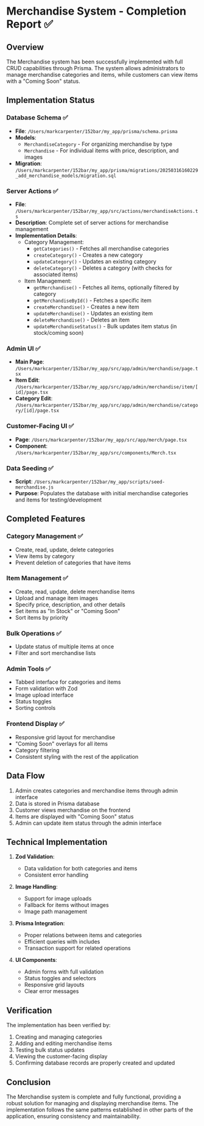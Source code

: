 # Merchandise System - Completion Report ✅

## Overview
The Merchandise system has been successfully implemented with full CRUD capabilities through Prisma. The system allows administrators to manage merchandise categories and items, while customers can view items with a "Coming Soon" status.

## Implementation Status

### Database Schema ✅
- **File**: `/Users/markcarpenter/152bar/my_app/prisma/schema.prisma`
- **Models**:
  - `MerchandiseCategory` - For organizing merchandise by type
  - `Merchandise` - For individual items with price, description, and images
- **Migration**: `/Users/markcarpenter/152bar/my_app/prisma/migrations/20250316160229_add_merchandise_models/migration.sql`

### Server Actions ✅
- **File**: `/Users/markcarpenter/152bar/my_app/src/actions/merchandiseActions.ts`
- **Description**: Complete set of server actions for merchandise management
- **Implementation Details**:
  - Category Management:
    - `getCategories()` - Fetches all merchandise categories
    - `createCategory()` - Creates a new category
    - `updateCategory()` - Updates an existing category
    - `deleteCategory()` - Deletes a category (with checks for associated items)
  - Item Management:
    - `getMerchandise()` - Fetches all items, optionally filtered by category
    - `getMerchandiseById()` - Fetches a specific item
    - `createMerchandise()` - Creates a new item
    - `updateMerchandise()` - Updates an existing item
    - `deleteMerchandise()` - Deletes an item
    - `updateMerchandiseStatus()` - Bulk updates item status (in stock/coming soon)

### Admin UI ✅
- **Main Page**: `/Users/markcarpenter/152bar/my_app/src/app/admin/merchandise/page.tsx`
- **Item Edit**: `/Users/markcarpenter/152bar/my_app/src/app/admin/merchandise/item/[id]/page.tsx`
- **Category Edit**: `/Users/markcarpenter/152bar/my_app/src/app/admin/merchandise/category/[id]/page.tsx`

### Customer-Facing UI ✅
- **Page**: `/Users/markcarpenter/152bar/my_app/src/app/merch/page.tsx`
- **Component**: `/Users/markcarpenter/152bar/my_app/src/components/Merch.tsx`

### Data Seeding ✅
- **Script**: `/Users/markcarpenter/152bar/my_app/scripts/seed-merchandise.js`
- **Purpose**: Populates the database with initial merchandise categories and items for testing/development

## Completed Features

### Category Management ✅
- Create, read, update, delete categories
- View items by category
- Prevent deletion of categories that have items

### Item Management ✅
- Create, read, update, delete merchandise items
- Upload and manage item images
- Specify price, description, and other details
- Set items as "In Stock" or "Coming Soon"
- Sort items by priority

### Bulk Operations ✅
- Update status of multiple items at once
- Filter and sort merchandise lists

### Admin Tools ✅
- Tabbed interface for categories and items
- Form validation with Zod
- Image upload interface
- Status toggles
- Sorting controls

### Frontend Display ✅
- Responsive grid layout for merchandise
- "Coming Soon" overlays for all items
- Category filtering
- Consistent styling with the rest of the application

## Data Flow

1. Admin creates categories and merchandise items through admin interface
2. Data is stored in Prisma database
3. Customer views merchandise on the frontend
4. Items are displayed with "Coming Soon" status
5. Admin can update item status through the admin interface

## Technical Implementation

1. **Zod Validation**:
   - Data validation for both categories and items
   - Consistent error handling

2. **Image Handling**:
   - Support for image uploads
   - Fallback for items without images
   - Image path management

3. **Prisma Integration**:
   - Proper relations between items and categories
   - Efficient queries with includes
   - Transaction support for related operations

4. **UI Components**:
   - Admin forms with full validation
   - Status toggles and selectors
   - Responsive grid layouts
   - Clear error messages

## Verification

The implementation has been verified by:
1. Creating and managing categories
2. Adding and editing merchandise items
3. Testing bulk status updates
4. Viewing the customer-facing display
5. Confirming database records are properly created and updated

## Conclusion

The Merchandise system is complete and fully functional, providing a robust solution for managing and displaying merchandise items. The implementation follows the same patterns established in other parts of the application, ensuring consistency and maintainability. 